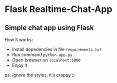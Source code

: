 # Flask Realtime-Chat-App

## Simple chat app using Flask

How it works:

- Install depedencies in file `requirements.txt`
- Run command `python app.py`
- Open browser on `localhost:5000`
- Enjoy it

ps: ignore the styles, it's crappy :)
